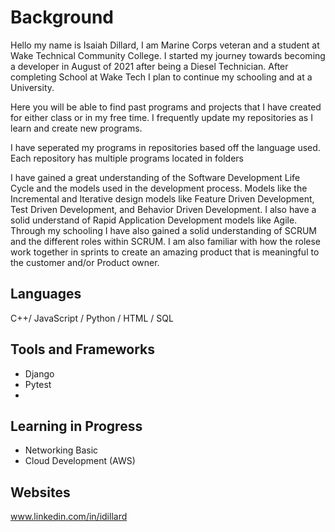 # Background

Hello my name is Isaiah Dillard,
  I am Marine Corps veteran and a student at Wake Technical Community College. I started my journey towards becoming a developer in August of 2021 after being a Diesel Technician. After completing School at Wake Tech I plan to continue my schooling and at a University.
  
 Here you will be able to find past programs and projects that I have created for either class or in my free time. I frequently update my repositories as I learn and create new programs. 
 
 I have seperated my programs in repositories based off the language used.
 Each repository has multiple programs located in folders 

I have gained a great understanding of the Software Development Life Cycle and the models used in the development process. Models like the Incremental and Iterative design models like Feature Driven Development, Test Driven Development, and Behavior Driven Development. I also have a solid understand of Rapid Application Development models like Agile. Through my schooling I have also gained a solid understanding of SCRUM and the different roles within SCRUM. I am also familiar with how the rolese work together in sprints to create an amazing product that is meaningful to the customer and/or Product owner.

## Languages
 C++/ JavaScript / Python / HTML / SQL

## Tools and Frameworks
- Django
- Pytest
- 
## Learning in Progress
- Networking Basic
- Cloud Development (AWS)

## Websites
www.linkedin.com/in/idillard
